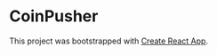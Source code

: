 # CoinPusher

This project was bootstrapped with [Create React App](https://github.com/facebookincubator/create-react-app).

